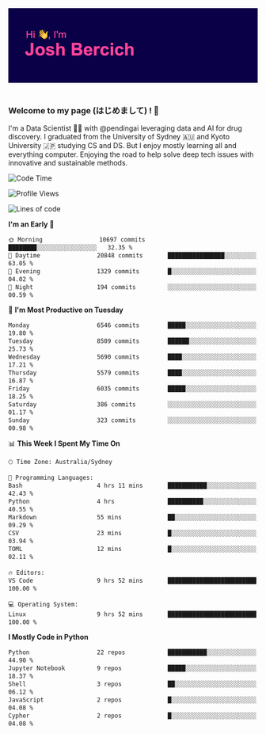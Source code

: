 
<div align="center">
<img src="profile-banner.png" />
</div>

</br>

### Welcome to my page (はじめまして) ! 🌸

I'm a Data Scientist 👨‍🔬 with @pendingai leveraging data and AI for drug discovery. I graduated from the University of Sydney 🇦🇺 and Kyoto University 🇯🇵 studying CS and DS. But I enjoy mostly learning all and everything computer. Enjoying the road to help solve deep tech issues with innovative and sustainable methods.

<!--START_SECTION:waka-->
![Code Time](http://img.shields.io/badge/Code%20Time-172%20hrs%2035%20mins-blue)

![Profile Views](http://img.shields.io/badge/Profile%20Views-24-blue)

![Lines of code](https://img.shields.io/badge/From%20Hello%20World%20I%27ve%20Written-8.7%20million%20lines%20of%20code-blue)

**I'm an Early 🐤** 

```text
🌞 Morning                10697 commits       ████████░░░░░░░░░░░░░░░░░   32.35 % 
🌆 Daytime                20848 commits       ████████████████░░░░░░░░░   63.05 % 
🌃 Evening                1329 commits        █░░░░░░░░░░░░░░░░░░░░░░░░   04.02 % 
🌙 Night                  194 commits         ░░░░░░░░░░░░░░░░░░░░░░░░░   00.59 % 
```
📅 **I'm Most Productive on Tuesday** 

```text
Monday                   6546 commits        █████░░░░░░░░░░░░░░░░░░░░   19.80 % 
Tuesday                  8509 commits        ██████░░░░░░░░░░░░░░░░░░░   25.73 % 
Wednesday                5690 commits        ████░░░░░░░░░░░░░░░░░░░░░   17.21 % 
Thursday                 5579 commits        ████░░░░░░░░░░░░░░░░░░░░░   16.87 % 
Friday                   6035 commits        █████░░░░░░░░░░░░░░░░░░░░   18.25 % 
Saturday                 386 commits         ░░░░░░░░░░░░░░░░░░░░░░░░░   01.17 % 
Sunday                   323 commits         ░░░░░░░░░░░░░░░░░░░░░░░░░   00.98 % 
```


📊 **This Week I Spent My Time On** 

```text
🕑︎ Time Zone: Australia/Sydney

💬 Programming Languages: 
Bash                     4 hrs 11 mins       ███████████░░░░░░░░░░░░░░   42.43 % 
Python                   4 hrs               ██████████░░░░░░░░░░░░░░░   40.55 % 
Markdown                 55 mins             ██░░░░░░░░░░░░░░░░░░░░░░░   09.29 % 
CSV                      23 mins             █░░░░░░░░░░░░░░░░░░░░░░░░   03.94 % 
TOML                     12 mins             █░░░░░░░░░░░░░░░░░░░░░░░░   02.11 % 

🔥 Editors: 
VS Code                  9 hrs 52 mins       █████████████████████████   100.00 % 

💻 Operating System: 
Linux                    9 hrs 52 mins       █████████████████████████   100.00 % 
```

**I Mostly Code in Python** 

```text
Python                   22 repos            ███████████░░░░░░░░░░░░░░   44.90 % 
Jupyter Notebook         9 repos             █████░░░░░░░░░░░░░░░░░░░░   18.37 % 
Shell                    3 repos             ██░░░░░░░░░░░░░░░░░░░░░░░   06.12 % 
JavaScript               2 repos             █░░░░░░░░░░░░░░░░░░░░░░░░   04.08 % 
Cypher                   2 repos             █░░░░░░░░░░░░░░░░░░░░░░░░   04.08 % 
```




<!--END_SECTION:waka-->
